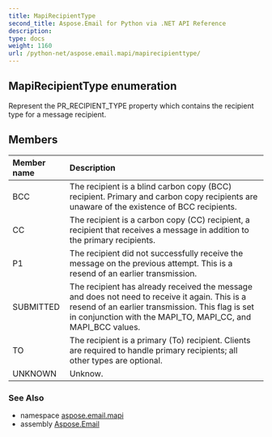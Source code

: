 ```yaml
---
title: MapiRecipientType
second_title: Aspose.Email for Python via .NET API Reference
description: 
type: docs
weight: 1160
url: /python-net/aspose.email.mapi/mapirecipienttype/
---
```


## MapiRecipientType enumeration

Represent the PR_RECIPIENT_TYPE property which contains the recipient type for a message recipient.

## Members
| Member name | Description |
| :- | :- |
|BCC|The recipient is a blind carbon copy (BCC) recipient. Primary and carbon copy recipients are unaware of the existence of BCC recipients.|
|CC|The recipient is a carbon copy (CC) recipient, a recipient that receives a message in addition to the primary recipients.|
|P1|The recipient did not successfully receive the message on the previous attempt. This is a resend of an earlier transmission.|
|SUBMITTED|The recipient has already received the message and does not need to receive it again. This is a resend of an earlier transmission. This flag is set in conjunction with the MAPI_TO, MAPI_CC, and MAPI_BCC values.|
|TO|The recipient is a primary (To) recipient. Clients are required to handle primary recipients; all other types are optional.|
|UNKNOWN|Unknow.|

### See Also

* namespace [aspose.email.mapi](/email/python-net/aspose.email.mapi/)
* assembly [Aspose.Email](/email/python-net/)

